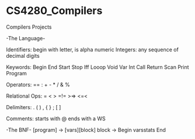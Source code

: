 # CS4280_Compilers
Compilers Projects

-The Language-

Identifiers: begin with letter, is alpha numeric
Integers: any sequence of decimal digits

Keywords:
	Begin End Start Stop Iff Looop
	Void Var Int Call Return Scan
	Print Program

Operators:
	== : + - * / & %

Relational Ops:
	= < > =!= >=> <=<

Delimiters:
	. ( ) , { } ; [ ]

Comments: starts with @ ends with a WS

-The BNF-
[program] -> [vars][block]
block -> Begin varsstats End









